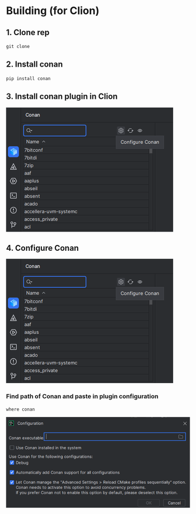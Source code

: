 # Building (for Clion)

## 1. Clone rep
```
git clone 
```

## 2. Install conan
```
pip install conan
```

## 3. Install conan plugin in Clion
![Image alt](https://github.com/SUAI-getz-programmers/totally-not-rabbitmq/blob/98b84b76e812f29a9d8454a22aa08a3f830401d3/media/config.png)


## 4. Configure Conan
![Image alt](../media/config.png)

### Find path of Conan and paste in plugin configuration
```
where conan
```

![Image alt](../media/config2.png)